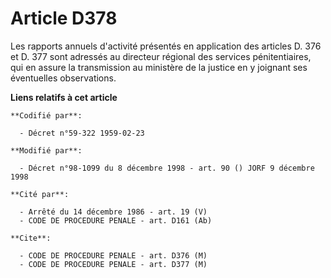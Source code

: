 # Article D378

Les rapports annuels d'activité présentés en application des articles D. 376 et D. 377 sont adressés au directeur régional
des services pénitentiaires, qui en assure la transmission au ministère de la justice en y joignant ses éventuelles
observations.

**Liens relatifs à cet article**

	**Codifié par**:

	  - Décret n°59-322 1959-02-23

	**Modifié par**:

	  - Décret n°98-1099 du 8 décembre 1998 - art. 90 () JORF 9 décembre 1998

	**Cité par**:

	  - Arrêté du 14 décembre 1986 - art. 19 (V)
	  - CODE DE PROCEDURE PENALE - art. D161 (Ab)

	**Cite**:

	  - CODE DE PROCEDURE PENALE - art. D376 (M)
	  - CODE DE PROCEDURE PENALE - art. D377 (M)

